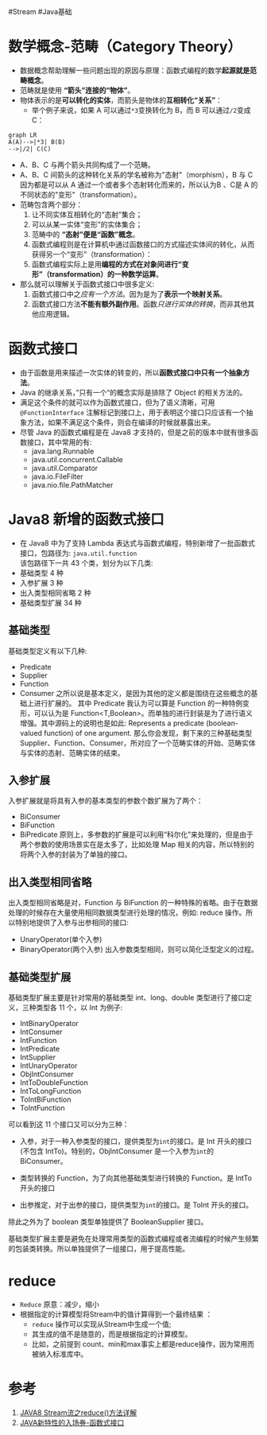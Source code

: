 #Stream #Java基础 

# 数学概念-范畴（Category Theory）
- 数据概念帮助理解一些问题出现的原因与原理：函数式编程的数学**起源就是范畴概念**。
- 范畴就是使用 **“箭头”连接的“物体”**。
- 物体表示的是**可以转化的实体**，而箭头是物体的**互相转化“关系”**：
	- 举个例子来说，如果 A 可以通过`*3`变换转化为 B，而 B 可以通过`/2`变成 C：
```mermaid
graph LR
A(A)-->|*3| B(B)
-->|/2| C(C)
```
- A、B、C 与两个箭头共同构成了一个范畴。
- A、B、C 间箭头的这种转化关系的学名被称为"态射"（morphism），B 与 C 因为都是可以从 A 通过一个或者多个态射转化而来的，所以认为B 、C是 A 的不同状态的"变形"（transformation）。
- 范畴包含两个部分：
	1. 让不同实体互相转化的“态射”集合；
	2. 可以从某一实体“变形”的实体集合；
	3. 范畴中的 **“态射”便是“函数”概念**。
	4. 函数式编程则是在计算机中通过函数接口的方式描述实体间的转化，从而获得另一个“变形”（transformation）：
	5. 函数式编程实际上是用**编程的方式在对象间进行“变形”（transformation）的一种数学运算**。
- 那么就可以理解关于函数式接口中很多定义:
	1. 函数式接口中之*应有一个方法*。因为是为了**表示一个映射关系**。
	2. 函数式接口方法**不能有额外副作用**。函数*只进行实体的转换*，而非其他其他应用逻辑。

# 函数式接口
- 由于函数是用来描述一次实体的转变的，所以**函数式接口中只有一个抽象方法**。
-  Java 的继承关系，”只有一个“的概念实际是排除了 Object 的相关方法的。
- 满足这个条件的就可以作为函数式接口，但为了语义清晰，可用 `@FunctionInterface` 注解标记到接口上，用于表明这个接口只应该有一个抽象方法，如果不满足这个条件，则会在编译的时候就暴露出来。
- 尽管 Java 的函数式编程是在 Java8 才支持的，但是之前的版本中就有很多函数接口，其中常用的有:
	-   java.lang.Runnable
	-   java.util.concurrent.Callable
	-   java.util.Comparator
	-   java.io.FileFilter
	-   java.nio.file.PathMatcher

# Java8 新增的函数式接口
- 在 Java8 中为了支持 Lambda 表达式与函数式编程，特别新增了一批函数式接口，包路径为: `java.util.function`  
该包路径下一共 43 个类，划分为以下几类:
-   基础类型 4 种
-   入参扩展 3 种
-   出入类型相同省略 2 种
-   基础类型扩展 34 种

## 基础类型

基础类型定义有以下几种:
- Predicate
- Supplier
- Function
- Consumer
之所以说是基本定义，是因为其他的定义都是围绕在这些概念的基础上进行扩展的。
其中 Predicate 我认为可以算是 Function 的一种特例变形，可以认为是 Function<T,Boolean>。而单独的进行封装是为了进行语义增强。其中源码上的说明也是如此:
Represents a predicate (boolean-valued function) of one argument.
那么你会发现，剩下来的三种基础类型 Supplier、Function、Consumer，所对应了一个范畴实体的开始、范畴实体与实体的态射、范畴实体的结束。

## 入参扩展

入参扩展就是将具有入参的基本类型的参数个数扩展为了两个：

-   BiConsumer
-   BiFunction
-   BiPredicate
原则上，多参数的扩展是可以利用“科尔化”来处理的，但是由于两个参数的使用场景实在是太多了，比如处理 Map 相关的内容，所以特别的将两个入参的封装为了单独的接口。

## 出入类型相同省略

出入类型相同省略是对，Function 与 BiFunction 的一种特殊的省略。由于在数据处理的时候存在大量使用相同数据类型进行处理的情况，例如: reduce 操作。所以特别地提供了入参与出参相同的接口:
-   UnaryOperator(单个入参)
-   BinaryOperator(两个入参)
出入参数类型相同，则可以简化泛型定义的过程。

## 基础类型扩展
基础类型扩展主要是针对常用的基础类型 int、long、double 类型进行了接口定义，三种类型各 11 个，以 Int 为例子:
-   IntBinaryOperator
-   IntConsumer
-   IntFunction
-   IntPredicate
-   IntSupplier
-   IntUnaryOperator
-   ObjIntConsumer
-   IntToDoubleFunction
-   IntToLongFunction
-   ToIntBiFunction
-   ToIntFunction
    
可以看到这 11 个接口又可以分为三种：

  

-   入参，对于一种入参类型的接口，提供类型为`int`的接口。是 Int 开头的接口(不包含 IntTo)。特别的，ObjIntConsumer 是一个入参为`int`的 BiConsumer。
    
-   类型转换的 Function，为了向其他基础类型进行转换的 Function。是 IntTo 开头的接口
    
-   出参推定，对于出参的接口，提供类型为`int`的接口。是 ToInt 开头的接口。
    

  

除此之外为了 boolean 类型单独提供了 BooleanSupplier 接口。

  

基础类型扩展主要是避免在处理常用类型的函数式编程或者流编程的时候产生频繁的包装类转换。所以单独提供了一组接口，用于提高性能。

# reduce
-   `Reduce` 原意：减少，缩小
-   根据指定的计算模型将Stream中的值计算得到一个最终结果  ：
	- `reduce` 操作可以实现从Stream中生成一个值;
	- 其生成的值不是随意的，而是根据指定的计算模型。
	- 比如，之前提到 count、min和max事实上都是reduce操作，因为常用而被纳入标准库中。
# 参考
1. [JAVA8 Stream流之reduce()方法详解](https://www.cnblogs.com/MrYuChen-Blog/p/14061320.html)
2. [JAVA新特性的入场券-函数式接口](https://xie.infoq.cn/article/a8ef07f9558032814ce169588)